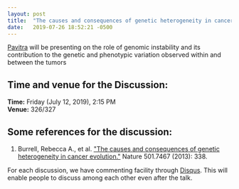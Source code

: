 ```yaml
---
layout: post
title:  "The causes and consequences of genetic heterogeneity in cancer evolution"
date:   2019-07-26 18:52:21 -0500
---
```

[Pavitra](https://www.imsc.res.in/pavitra_s) will be presenting on the role of genomic instability and its contribution to the genetic and phenotypic variation observed within and between the tumors

## Time and venue for the Discussion:
**Time:** Friday (July 12, 2019), 2:15 PM  
**Venue:** 326/327  

## Some references for the discussion:

1. Burrell, Rebecca A., et al. ["The causes and consequences of genetic heterogeneity in cancer evolution."](https://www.nature.com/articles/nature12625) Nature 501.7467 (2013): 338.

For each discussion, we have commenting facility through [Disqus](https://disqus.com/). This will enable people to discuss among each other even after the talk.
